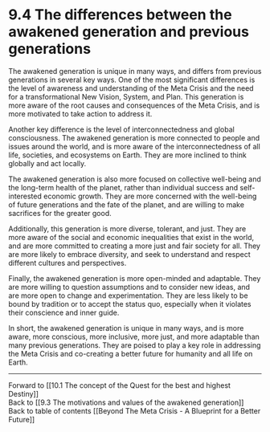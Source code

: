 # 9.4 The differences between the awakened generation and previous generations

The awakened generation is unique in many ways, and differs from previous generations in several key ways. One of the most significant differences is the level of awareness and understanding of the Meta Crisis and the need for a transformational New Vision, System, and Plan. This generation is more aware of the root causes and consequences of the Meta Crisis, and is more motivated to take action to address it.

Another key difference is the level of interconnectedness and global consciousness. The awakened generation is more connected to people and issues around the world, and is more aware of the interconnectedness of all life, societies, and ecosystems on Earth. They are more inclined to think globally and act locally.

The awakened generation is also more focused on collective well-being and the long-term health of the planet, rather than individual success and self-interested economic growth. They are more concerned with the well-being of future generations and the fate of the planet, and are willing to make sacrifices for the greater good.

Additionally, this generation is more diverse, tolerant, and just. They are more aware of the social and economic inequalities that exist in the world, and are more committed to creating a more just and fair society for all. They are more likely to embrace diversity, and seek to understand and respect different cultures and perspectives.

Finally, the awakened generation is more open-minded and adaptable. They are more willing to question assumptions and to consider new ideas, and are more open to change and experimentation. They are less likely to be bound by tradition or to accept the status quo, especially when it violates their conscience and inner guide. 

In short, the awakened generation is unique in many ways, and is more aware, more conscious, more inclusive, more just, and more adaptable than many previous generations. They are poised to play a key role in addressing the Meta Crisis and co-creating a better future for humanity and all life on Earth.

___

Forward to [[10.1 The concept of the Quest for the best and highest Destiny]]    
Back to [[9.3 The motivations and values of the awakened generation]]    
Back to table of contents [[Beyond The Meta Crisis - A Blueprint for a Better Future]] 